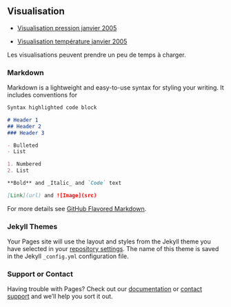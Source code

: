 
## Visualisation

- [Visualisation pression janvier 2005](https://Bobsloth.github.io/icoads_dm/pressure_janvier_2005/visu)

- [Visualisation température janvier 2005](https://Bobsloth.github.io/icoads_dm/temp_janvier_2005/visu)


Les visualisations peuvent prendre un peu de temps à charger.



### Markdown

Markdown is a lightweight and easy-to-use syntax for styling your writing. It includes conventions for

```markdown
Syntax highlighted code block

# Header 1
## Header 2
### Header 3

- Bulleted
- List

1. Numbered
2. List

**Bold** and _Italic_ and `Code` text

[Link](url) and ![Image](src)
```

For more details see [GitHub Flavored Markdown](https://guides.github.com/features/mastering-markdown/).

### Jekyll Themes

Your Pages site will use the layout and styles from the Jekyll theme you have selected in your [repository settings](https://github.com/Bobsloth/icoads_dm.github.io/settings). The name of this theme is saved in the Jekyll `_config.yml` configuration file.

### Support or Contact

Having trouble with Pages? Check out our [documentation](https://help.github.com/categories/github-pages-basics/) or [contact support](https://github.com/contact) and we’ll help you sort it out.
